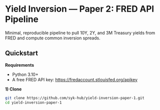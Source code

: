 # Yield Inversion — Paper 2: FRED API Pipeline

Minimal, reproducible pipeline to pull 10Y, 2Y, and 3M Treasury yields from FRED and compute common inversion spreads.

## Quickstart

**Requirements**
- Python 3.10+
- A free FRED API key: https://fredaccount.stlouisfed.org/apikey

**1) Clone**
```bash
git clone https://github.com/syk-hub/yield-inversion-paper-1.git
cd yield-inversion-paper-1


